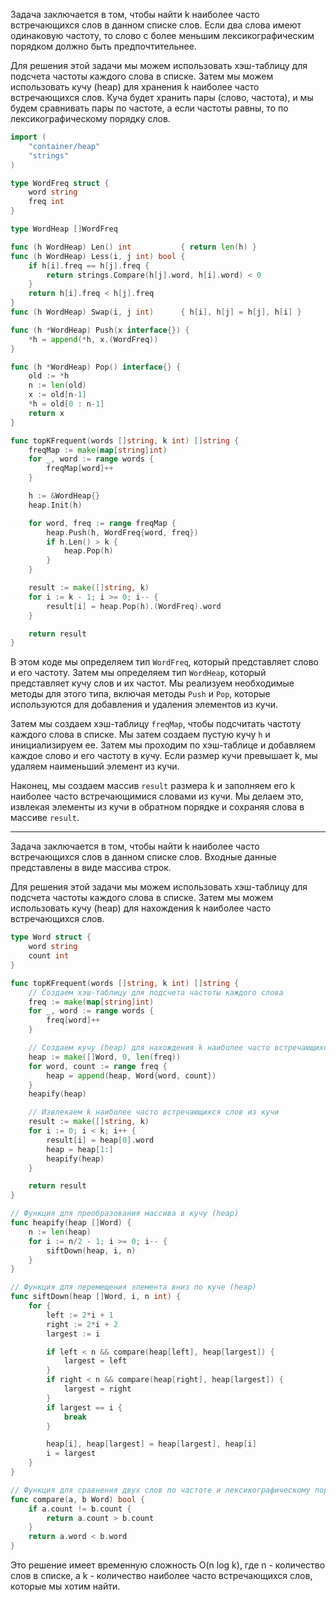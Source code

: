 Задача заключается в том, чтобы найти k наиболее часто встречающихся слов в данном списке слов. Если два слова имеют одинаковую частоту, то слово с более меньшим лексикографическим порядком должно быть предпочтительнее.

Для решения этой задачи мы можем использовать хэш-таблицу для подсчета частоты каждого слова в списке. Затем мы можем использовать кучу (heap) для хранения k наиболее часто встречающихся слов. Куча будет хранить пары (слово, частота), и мы будем сравнивать пары по частоте, а если частоты равны, то по лексикографическому порядку слов.

```go
import (
    "container/heap"
    "strings"
)

type WordFreq struct {
    word string
    freq int
}

type WordHeap []WordFreq

func (h WordHeap) Len() int           { return len(h) }
func (h WordHeap) Less(i, j int) bool {
    if h[i].freq == h[j].freq {
        return strings.Compare(h[j].word, h[i].word) < 0
    }
    return h[i].freq < h[j].freq
}
func (h WordHeap) Swap(i, j int)      { h[i], h[j] = h[j], h[i] }

func (h *WordHeap) Push(x interface{}) {
    *h = append(*h, x.(WordFreq))
}

func (h *WordHeap) Pop() interface{} {
    old := *h
    n := len(old)
    x := old[n-1]
    *h = old[0 : n-1]
    return x
}

func topKFrequent(words []string, k int) []string {
    freqMap := make(map[string]int)
    for _, word := range words {
        freqMap[word]++
    }

    h := &WordHeap{}
    heap.Init(h)

    for word, freq := range freqMap {
        heap.Push(h, WordFreq{word, freq})
        if h.Len() > k {
            heap.Pop(h)
        }
    }

    result := make([]string, k)
    for i := k - 1; i >= 0; i-- {
        result[i] = heap.Pop(h).(WordFreq).word
    }

    return result
}
```

В этом коде мы определяем тип `WordFreq`, который представляет слово и его частоту. Затем мы определяем тип `WordHeap`, который представляет кучу слов и их частот. Мы реализуем необходимые методы для этого типа, включая методы `Push` и `Pop`, которые используются для добавления и удаления элементов из кучи.

Затем мы создаем хэш-таблицу `freqMap`, чтобы подсчитать частоту каждого слова в списке. Мы затем создаем пустую кучу `h` и инициализируем ее. Затем мы проходим по хэш-таблице и добавляем каждое слово и его частоту в кучу. Если размер кучи превышает k, мы удаляем наименьший элемент из кучи.

Наконец, мы создаем массив `result` размера k и заполняем его k наиболее часто встречающимися словами из кучи. Мы делаем это, извлекая элементы из кучи в обратном порядке и сохраняя слова в массиве `result`.

---

Задача заключается в том, чтобы найти k наиболее часто встречающихся слов в данном списке слов. Входные данные представлены в виде массива строк.

Для решения этой задачи мы можем использовать хэш-таблицу для подсчета частоты каждого слова в списке. Затем мы можем использовать кучу (heap) для нахождения k наиболее часто встречающихся слов.

```go
type Word struct {
    word string
    count int
}

func topKFrequent(words []string, k int) []string {
    // Создаем хэш-таблицу для подсчета частоты каждого слова
    freq := make(map[string]int)
    for _, word := range words {
        freq[word]++
    }

    // Создаем кучу (heap) для нахождения k наиболее часто встречающихся слов
    heap := make([]Word, 0, len(freq))
    for word, count := range freq {
        heap = append(heap, Word{word, count})
    }
    heapify(heap)

    // Извлекаем k наиболее часто встречающихся слов из кучи
    result := make([]string, k)
    for i := 0; i < k; i++ {
        result[i] = heap[0].word
        heap = heap[1:]
        heapify(heap)
    }

    return result
}

// Функция для преобразования массива в кучу (heap)
func heapify(heap []Word) {
    n := len(heap)
    for i := n/2 - 1; i >= 0; i-- {
        siftDown(heap, i, n)
    }
}

// Функция для перемещения элемента вниз по куче (heap)
func siftDown(heap []Word, i, n int) {
    for {
        left := 2*i + 1
        right := 2*i + 2
        largest := i

        if left < n && compare(heap[left], heap[largest]) {
            largest = left
        }
        if right < n && compare(heap[right], heap[largest]) {
            largest = right
        }
        if largest == i {
            break
        }

        heap[i], heap[largest] = heap[largest], heap[i]
        i = largest
    }
}

// Функция для сравнения двух слов по частоте и лексикографическому порядку
func compare(a, b Word) bool {
    if a.count != b.count {
        return a.count > b.count
    }
    return a.word < b.word
}
```

Это решение имеет временную сложность O(n log k), где n - количество слов в списке, а k - количество наиболее часто встречающихся слов, которые мы хотим найти.
